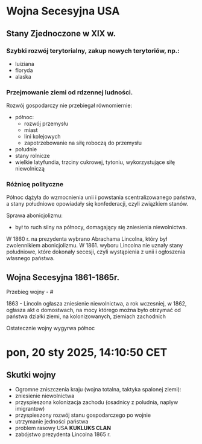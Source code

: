 # Wojna Secesyjna USA

## Stany Zjednoczone w XIX w.

### Szybki rozwój terytorialny, zakup nowych terytoriów, np.:
- luiziana
- floryda
- alaska

### Przejmowanie ziemi od rdzennej ludności.

Rozwój gospodarczy nie przebiegał równomiernie:
- północ:
    - rozwój przemysłu
    - miast
    - lini kolejowych
    - zapotrzebowanie na siłę roboczą do przemysłu
- południe
- stany rolnicze
- wielkie latyfundia, trzciny cukrowej, tytoniu, wykorzystujące siłę niewolniczą

### Różnicę polityczne

Północ dążyła do wzmocnienia unii i powstania scentralizowanego państwa, a stany południowe opowiadały się konfederacji, czyli związkiem stanów.

Sprawa abonicjolizmu:
- był to ruch silny na północy, domagający się zniesienia niewolnictwa.

W 1860 r. na prezydenta wybrano Abrachama Lincolna, który był zwolennikiem abonicjolizmu.
W 1861. wyboru Lincolna nie uznały stany południowe, które dokonały secesji, czyli wystąpienia z unii i ogłoszenia własnego państwa.

## Wojna Secesyjna 1861-1865r.

Przebieg wojny - #

1863 - Lincoln ogłasza zniesienie niewolnictwa, a rok wczesniej, w 1862, ogłasza akt o domostwach, na mocy którego można było otrzymać od państwa działki ziemi, na kolonizowanych, ziemiach zachodnich

Ostatecznie wojny wygyrwa północ

# pon, 20 sty 2025, 14:10:50 CET

## Skutki wojny

- Ogromne zniszczenia kraju (wojna totalna, taktyka spalonej ziemi):
- zniesienie niewolnictwa
- przyspieszona kolonizacja zachodu (osadnicy z poludnia, naplyw imigrantow)
- przyspieszony rozwój stanu gospodarczego po wojnie
- utrzymanie jedności państwa
- problem rasowy USA **KUKLUKS CLAN**
- zabójstwo prezydenta Lincolna 1865 r.
